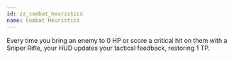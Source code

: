 ```yaml
---
id: zz_combat_heuristics
name: Combat Heuristics
---
```

Every time you bring an enemy to 0 HP or score a critical hit on them with a Sniper Rifle, your HUD updates your tactical feedback, restoring 1 TP.



